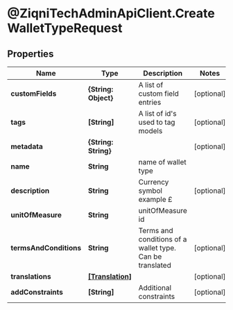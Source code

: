# @ZiqniTechAdminApiClient.CreateWalletTypeRequest

## Properties

Name | Type | Description | Notes
------------ | ------------- | ------------- | -------------
**customFields** | **{String: Object}** | A list of custom field entries | [optional] 
**tags** | **[String]** | A list of id&#39;s used to tag models | [optional] 
**metadata** | **{String: String}** |  | [optional] 
**name** | **String** | name of wallet type | 
**description** | **String** | Currency symbol example £ | [optional] 
**unitOfMeasure** | **String** | unitOfMeasure id | 
**termsAndConditions** | **String** | Terms and conditions of a wallet type. Can be translated | [optional] 
**translations** | [**[Translation]**](Translation.md) |  | [optional] 
**addConstraints** | **[String]** | Additional constraints | [optional] 


